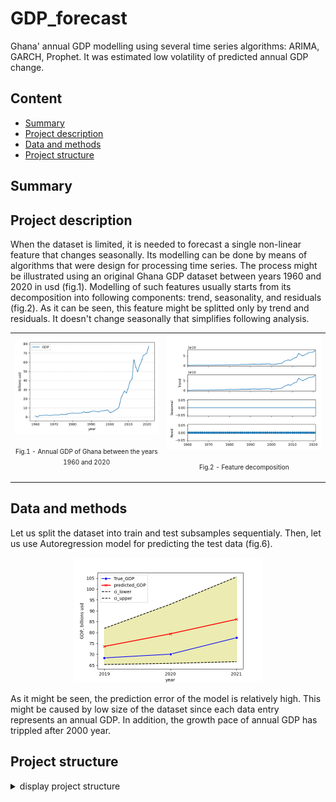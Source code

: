# GDP_forecast
Ghana' annual GDP modelling using several time series algorithms: ARIMA, GARCH, Prophet. It was estimated low volatility of predicted annual GDP change.

## Content

* [Summary](README.md#Summary)  
* [Project description](README.md#Project-description)  
* [Data and methods](README.md#Data-and-methods)                                
* [Project structure](README.md#Project-structure)

## Summary

## Project description
When the dataset is limited, it is needed to forecast a single non-linear feature that changes seasonally. Its modelling can be done by means of algorithms that were design for processing time series. The process might be illustrated using an original Ghana GDP dataset between years 1960 and 2020 in usd (fig.1). Modelling of such features usually starts from its decomposition into following components: trend, seasonality, and residuals (fig.2). As it can be seen, this feature might be splitted only by trend and residuals. It doesn't change seasonally that simplifies following analysis.

<table class="figures" align="center">
    <td> <img src="./figures/fig_1.png" width="500"> <p align="center" ><font size="1">Fig.1 - Annual GDP of Ghana between the years 1960 and 2020</p></td>
    <td> <img src="./figures/fig_2.png" width="500"> <p align="center" ><font size="1">Fig.2 - Feature decomposition</p></font></td>
</table>

## Data and methods

Let us split the dataset into train and test subsamples sequentialy. Then, let us use Autoregression model for predicting the test data (fig.6).


<div align="center"> <img src="./figures/fig_6.png" width="300"> </div>

As it might be seen, the prediction error of the model is relatively high. This might be caused by low size of the dataset since each data entry represents an annual GDP. In addition, the growth pace of annual GDP has trippled after 2000 year.

## Project structure

<details>
  <summary>display project structure </summary>

```
GDP_forecast
├── .git
├── .gitignore
├── config
│   └── config.json
├── data
│   └── ghana_gdp.zip
├── figures
├── LICENSE
├── models
├── notebooks
│   └── GDP_forecast.ipynb
├── README.md
├── utils
│   ├── config_reader.py
│   └── functions.py
└── requirements.txt
```